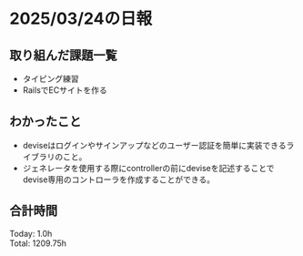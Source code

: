 # 2025/03/24の日報
## 取り組んだ課題一覧
* タイピング練習
*  RailsでECサイトを作る
## わかったこと
* deviseはログインやサインアップなどのユーザー認証を簡単に実装できるライブラリのこと。
* ジェネレータを使用する際にcontrollerの前にdeviseを記述することでdevise専用のコントローラを作成することができる。
##  合計時間 
Today: 1.0h<br>
Total: 1209.75h
